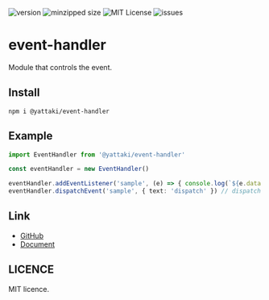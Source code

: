 ![version](https://img.shields.io/npm/v/@yattaki/event-handler)
![minzipped size](https://img.shields.io/bundlephobia/minzip/@yattaki/event-handler)
![MIT License](https://img.shields.io/github/license/yattaki/event-handler)
![issues](https://img.shields.io/github/issues/yattaki/event-handler)

# event-handler
 Module that controls the event.

## Install

  ```console
  npm i @yattaki/event-handler
  ```

## Example

  ```Typescript
  import EventHandler from '@yattaki/event-handler'

  const eventHandler = new EventHandler()

  eventHandler.addEventListener('sample', (e) => { console.log(`${e.data.text} ${e.type}!`) })
  eventHandler.dispatchEvent('sample', { text: 'dispatch' }) // dispatch sample!
  ```

## Link
  - [GitHub](https://github.com/yattaki/event-handler)
  - [Document](https://yattaki.github.io/event-handler)

## LICENCE
 MIT licence.
